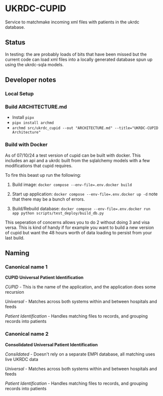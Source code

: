 # UKRDC-CUPID

Service to matchmake incoming xml files with patients in the ukrdc database.

## Status

In testing: the are probably loads of bits that have been missed but the current code can load xml files into a locally generated database spun up using the ukrdc-sqla models.

## Developer notes

### Local Setup

### Build ARCHITECTURE.md

- Install `pipx`
- `pipx install archmd`
- `archmd src/ukrdc_cupid --out "ARCHITECTURE.md" --title="UKRDC-CUPID Architecture"`

### Build with Docker

As of 07/10/24 a test version of cupid can be built with docker. This includes an api and a ukrdc built from the sqlalchemy models with a few modifications that cupid requires.

To fire this beast up run the following:

1. Build image:
`docker compose --env-file=.env.docker build`

2. Start up application:
`docker compose --env-file=.env.docker up -d`
note that there may be a bunch of errors.

3. Build/Rebuild database:
`docker compose --env-file=.env.docker run app python scripts/test_deploy/build_db.py`

This seperation of concerns allows you to do 2 without doing 3 and visa versa. This is kind of handy if for example you want to build a new version of cupid but want the 48 hours worth of data loading to persist from your last build.

## Naming

### Canonical name 1

**CUPID Universal Patient Identification**

*CUPID* - This is the name of the application, and the application does some recursion

*Universal* - Matches across both systems within and between hospitals and feeds

*Patient Identification* - Handles matching files to records, and grouping records into patients

### Canonical name 2

**Consolidated Universal Patient Identification**

*Consildated* - Doesn't rely on a separate EMPI database, all matching uses live UKRDC data

*Universal* - Matches across both systems within and between hospitals and feeds

*Patient Identification* - Handles matching files to records, and grouping records into patients
